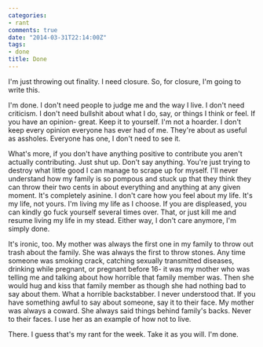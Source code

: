 ```yaml
---
categories:
- rant
comments: true
date: "2014-03-31T22:14:00Z"
tags:
- done
title: Done
---
```


I'm just throwing out finality. I need closure. So, for closure, I'm
going to write this.

I'm done. I don't need people to judge me and the way I live. I don't
need criticism. I don't need bullshit about what I do, say, or things I
think or feel. If you have an opinion- great. Keep it to yourself. I'm
not a hoarder. I don't keep every opinion everyone has ever had of me.
They're about as useful as assholes. Everyone has one, I don't need to
see it.

What's more, if you don't have anything positive to contribute you
aren't actually contributing. Just shut up. Don't say anything. You're
just trying to destroy what little good I can manage to scrape up for
myself. I'll never understand how my family is so pompous and stuck up
that they think they can throw their two cents in about everything and
anything at any given moment. It's completely asinine. I don't care how
you feel about my life. It's my life, not yours. I'm living my life as I
choose. If you are displeased, you can kindly go fuck yourself several
times over. That, or just kill me and resume living my life in my stead.
Either way, I don't care anymore, I'm simply done.

It's ironic, too. My mother was always the first one in my family to
throw out trash about the family. She was always the first to throw
stones. Any time someone was smoking crack, catching sexually
transmitted diseases, drinking while pregnant, or pregnant before 16- it
was my mother who was telling me and talking about how horrible that
family member was. Then she would hug and kiss that family member as
though she had nothing bad to say about them. What a horrible
backstabber. I never understood that. If you have something awful to say
about someone, say it to their face. My mother was always a coward. She
always said things behind family's backs. Never to their faces. I use
her as an example of how not to live.

There. I guess that's my rant for the week. Take it as you will. I'm
done.

